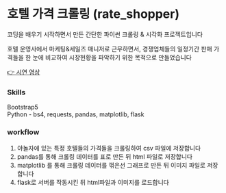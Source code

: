 # 호텔 가격 크롤링 (rate_shopper)

코딩을 배우기 시작하면서 만든 간단한 파이썬 크롤링 & 시각화 프로젝트입니다

호텔 운영사에서 마케팅&세일즈 매니저로 근무하면서,
경쟁업체들의 일정기간 판매 가격들을 한 눈에 비교하여 시장현황을 파악하기 위한 목적으로 만들었습니다

[👉 시연 영상](https://youtu.be/4ZqeUzoPmPU)

### Skills

Bootstrap5<br>
Python - bs4, requests, pandas, matplotlib, flask

### workflow

1. 야놀자에 있는 특정 호텔들의 가격들을 크롤링하여 csv 파일에 저장합니다<br> 
2. pandas를 통해 크롤링 데이터를 표로 만든 뒤 html 파일로 저장합니다
3. matplotlib 를 통해 크롤링 데이터를 꺾은선 그래프로 만든 뒤 이미지 파일로 저장합니다
4. flask로 서버를 작동시킨 뒤 html파일과 이미지를 로드합니다
